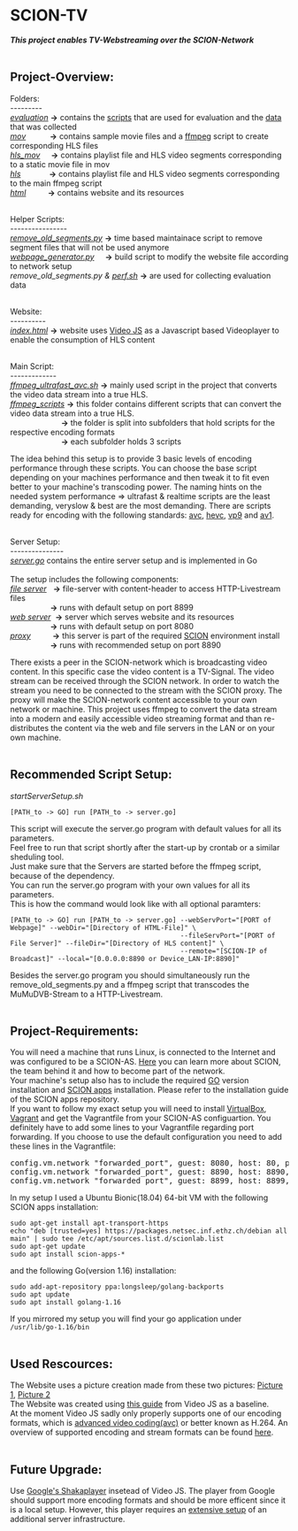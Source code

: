 # SCION-TV</br>
***This project enables TV-Webstreaming over the SCION-Network***</br>
</br>

## Project-Overview:</br>

Folders:</br>
---------</br>
<i>[evaluation](evaluation) </i>  <strong>-></strong>  contains the [scripts](evaluation/scripts) that are used for evaluation and the [data](evaluation/data) that was collected</br>
<i>[mov](mov) &nbsp; &nbsp; &nbsp; &nbsp; &nbsp;  </i>  <strong>-></strong>  contains sample movie files and a [ffmpeg](https://ffmpeg.org/ffmpeg-formats.html#hls-2) script to create corresponding HLS files         </br> 
<i>[hls_mov](hls_mov) &nbsp;&nbsp;&nbsp; </i>  <strong>-></strong>  contains playlist file and HLS video segments corresponding to a static movie file in mov </br>
<i>[hls](hls) &nbsp;&nbsp;  &nbsp; &nbsp; &nbsp; &nbsp;&nbsp;  </i>  <strong>-></strong>  contains playlist file and HLS video segments corresponding to the main ffmpeg script     </br>
<i>[html](html) &nbsp;&nbsp; &nbsp;&nbsp; &nbsp;&nbsp;  </i>  <strong>-></strong>  contains website and its resources</br></br>


Helper Scripts:</br>
----------------</br>
<i>[remove_old_segments.py](remove_old_segments.py)   </i>  <strong>-></strong> time based maintainace script to remove segment files that will not be used anymore </br>
<i>[webpage_generator.py](webpage_generator.py) &nbsp; &nbsp;   </i>  <strong>-></strong> build script to modify the website file according to network setup </br>
<i>remove_old_segments.py & [perf.sh](evaluation/perf.sh)</i>  <strong>-></strong> are used for collecting evaluation data</br></br>


Website:</br>
----------</br>
<i>[index.html](html/index.html)</i>  <strong>-></strong>  website uses [Video JS](https://videojs.com/) as a Javascript based Videoplayer to enable the consumption of HLS content </br></br>


Main Script:</br>
-------------</br>
<i>[ffmpeg_ultrafast_avc.sh](ffmpeg_scripts/avc/ffmpeg_ultrafast_avc.sh)</i>  <strong>-></strong>  mainly used script in the project that converts the video data stream into a true HLS. </br>
<i>[ffmpeg_scripts](ffmpeg_scripts)</i>  <strong>-></strong>  this folder contains different scripts that can convert the video data stream into a true HLS. </br>
<i>  &nbsp;  &nbsp;  &nbsp;  &ensp;  &nbsp;  &nbsp;  &ensp;  &ensp;  &nbsp;  &nbsp;&nbsp;</i>  <strong>-></strong> the folder is split into subfolders that hold scripts for the respective encoding formats </br>
<i>  &nbsp;  &nbsp;  &nbsp;  &ensp;  &nbsp;  &nbsp;  &ensp;  &ensp;  &nbsp;  &nbsp;&nbsp;</i>  <strong>-></strong> each subfolder holds 3 scripts </br>

The idea behind this setup is to provide 3 basic levels of encoding performance through these scripts. You can choose the base script depending on your machines performance and then tweak it to fit even better to your machine's transcoding power. The naming hints on the needed system performance => ultrafast & realtime scripts are the least demanding, veryslow & best are the most demanding. There are scripts ready for encoding with the following standards: [avc](ffmpeg_scripts/avc), [hevc](ffmpeg_scripts/hecv), [vp9](ffmpeg_scripts/vp9) and [av1](ffmpeg_scripts/av1). </br></br>


Server Setup:</br>
---------------</br>
<i>[server.go](server.go)</i> contains the entire server setup and is implemented in Go </br></br>
The setup includes the following components:</br>
<i>[file server](https://github.com/Nils-Treuheit/SCION-TV/blob/0b8c8f0ffc8613eb76f95da0c6d5a88a987b188d/file_server.go) &nbsp;</i>  <strong>-></strong> file-server with content-header to access HTTP-Livestream files</br>
<i>  &nbsp;  &nbsp;  &nbsp;  &ensp;  &nbsp;  &nbsp;  &ensp;  &ensp;</i>  <strong>-></strong> runs with default setup on port 8899 </br>
<i>[web server](https://github.com/Nils-Treuheit/SCION-TV/blob/0b8c8f0ffc8613eb76f95da0c6d5a88a987b188d/web_server.go)&nbsp; </i>  <strong>-></strong> server which serves website and its resources </br>
<i>  &nbsp;  &nbsp;  &nbsp;  &ensp;  &nbsp;  &nbsp;  &ensp;  &ensp;</i>  <strong>-></strong> runs with default setup on port 8080                    
<i>[proxy](https://github.com/netsec-ethz/scion-apps/tree/master/_examples/shttp/proxy) &nbsp; &nbsp; &nbsp; &nbsp;&nbsp;</i>  <strong>-></strong>  this server is part of the required [SCION](https://scion-architecture.net) environment install</br>
<i>  &nbsp;  &nbsp;  &nbsp;  &ensp;  &nbsp;  &nbsp;  &ensp;  &ensp;</i>  <strong>-></strong> runs with recommended setup on port 8890 </br>

There exists a peer in the SCION-network which is broadcasting video content. In this specific case the video content is a TV-Signal. The video stream can be received through the SCION network. In order to watch the stream you need to be connected to the stream with the SCION proxy. The proxy will make the SCION-network content accessible to your own network or machine. This project uses ffmpeg to convert the data stream into a modern and easily accessible video streaming format and than re-distributes the content via the web and file servers in the LAN or on your own machine.  
</br>


## Recommended Script Setup:</br>
<i>startServerSetup.sh </i>
```shell-script 
[PATH_to -> GO] run [PATH_to -> server.go]
```
This script will execute the server.go program with default values for all its parameters.</br>
Feel free to run that script shortly after the start-up by crontab or a similar sheduling tool.</br>
Just make sure that the Servers are started before the ffmpeg script, because of the dependency.</br>
You can run the server.go program with your own values for all its parameters.</br>
This is how the command would look like with all optional paramters:
```shell
[PATH_to -> GO] run [PATH_to -> server.go] --webServPort="[PORT of Webpage]" --webDir="[Directory of HTML-File]" \
                                           --fileServPort="[PORT of File Server]" --fileDir="[Directory of HLS content]" \
                                           --remote="[SCION-IP of Broadcast]" --local="[0.0.0.0:8890 or Device_LAN-IP:8890]"
```
Besides the server.go program you should simultaneously run the remove_old_segments.py and a ffmpeg script that transcodes the MuMuDVB-Stream to a HTTP-Livestream.  
</br>

## Project-Requirements:</br>
You will need a machine that runs Linux, is connected to the Internet and was configured to be a SCION-AS. [Here](https://www.scionlab.org/) you can learn more about SCION, the team behind it and how to become part of the network.</br>
Your machine's setup also has to include the required [GO](https://golang.org/dl/#go1.16) version installation and [SCION apps](https://github.com/netsec-ethz/scion-apps) installation. Please refer to the installation guide of the SCION apps repository.</br>
If you want to follow my exact setup you will need to install [VirtualBox](https://www.virtualbox.org/wiki/Downloads), [Vagrant](https://www.vagrantup.com/downloads) and get the Vagrantfile from your SCION-AS configuartion. You definitely have to add some lines to your Vagrantfile regarding port forwarding. If you choose to use the default configuration you need to add these lines in the Vagrantfile:
<pre>config.vm.network "forwarded_port", guest: 8080, host: 80, protocol: "tcp"
config.vm.network "forwarded_port", guest: 8890, host: 8890, protocol: "tcp"
config.vm.network "forwarded_port", guest: 8899, host: 8899, protocol: "tcp"</pre>
In my setup I used a Ubuntu Bionic(18.04) 64-bit VM with the following SCION apps installation:
```shell
sudo apt-get install apt-transport-https
echo "deb [trusted=yes] https://packages.netsec.inf.ethz.ch/debian all main" | sudo tee /etc/apt/sources.list.d/scionlab.list
sudo apt-get update
sudo apt install scion-apps-*
```
and the following Go(version 1.16) installation:
```shell
sudo add-apt-repository ppa:longsleep/golang-backports
sudo apt update
sudo apt install golang-1.16
```
If you mirrored my setup you will find your go application under <code>/usr/lib/go-1.16/bin</code>
</br></br>

## Used Rescources:</br>
The Website uses a picture creation made from these two pictures: [Picture 1](https://www.theatlantic.com/science/archive/2021/03/black-hole-cygnus-suprise/618049/), [Picture 2](https://www.flaticon.com/de/kostenloses-icon/wiedergabetaste_375?term=play%20taste&page=1&position=2&page=1&position=2&related_id=375&origin=tag)</br>
The Website was created using [this guide](https://videojs.com/getting-started/) from Video JS as a baseline.</br>
At the moment Video JS sadly only properly supports one of our encoding formats, which is [advanced video coding(avc)](https://en.wikipedia.org/wiki/Advanced_Video_Coding) or better known as H.264. An overview of supported encoding and stream formats can be found [here](https://github.com/videojs/http-streaming/blob/main/docs/supported-features.md).</br></br>

## Future Upgrade:</br>
Use [Google's Shakaplayer](https://opensource.google/projects/shaka-player) insetead of Video JS. The player from Google should support more encoding formats and should be more efficent since it is a local setup. However, this player requires an [extensive setup](https://shaka-player-demo.appspot.com/docs/api/tutorial-welcome.html) of an additional server infrastructure.    
